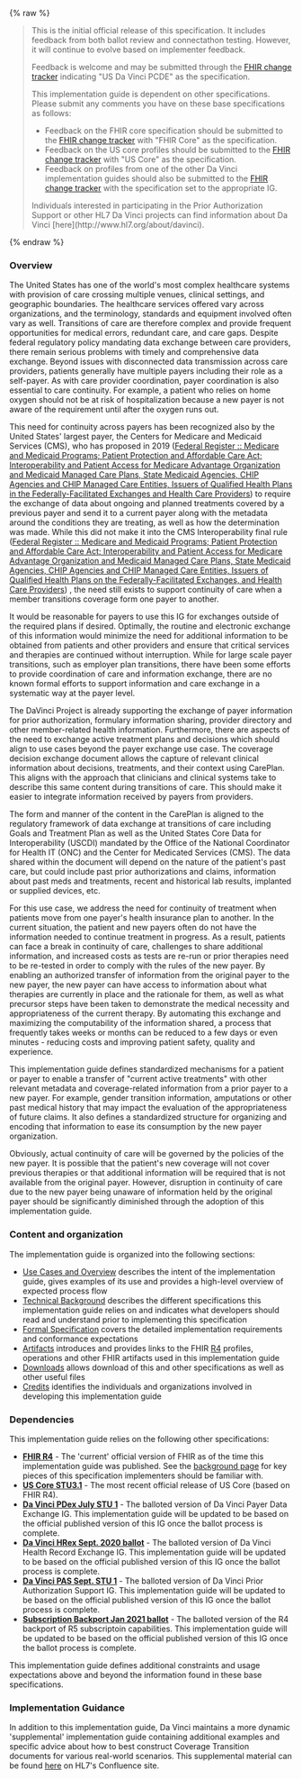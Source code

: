 {% raw %}
<blockquote class="stu-note">
<p>
This is the initial official release of this specification.  It includes feedback from both ballot review and connectathon testing.  However, it will continue to evolve based on implementer feedback.
</p>
<p>
Feedback is welcome and may be submitted through the <a href="http://hl7.org/fhir-issues">FHIR change tracker</a> indicating "US Da Vinci PCDE" as the specification.
</p>
<p>
This implementation guide is dependent on other specifications.  Please submit any comments you have on these base specifications as follows:
</p>
<ul>
  <li>Feedback on the FHIR core specification should be submitted to the <a href="http://hl7.org/fhir-issues">FHIR change tracker</a> with "FHIR Core" as the specification.</li>
  <li>Feedback on the US core profiles should be submitted to the <a href="http://hl7.org/fhir-issues">FHIR change tracker</a> with "US Core" as the specification.</li>
  <li>Feedback on profiles from one of the other Da Vinci implementation guides should also be submitted to the <a href="http://hl7.org/fhir-issues">FHIR change tracker</a> with the specification set to the appropriate IG.</li>
</ul>
<p>
Individuals interested in participating in the Prior Authorization Support or other HL7 Da Vinci projects can find information about Da Vinci [here](http://www.hl7.org/about/davinci).
</p>
</blockquote>
{% endraw %}

### Overview
The United States has one of the world's most complex healthcare systems with provision of care crossing multiple venues, clinical settings, and geographic boundaries. The healthcare services offered vary across organizations, and the terminology, standards and equipment involved often vary as well.  Transitions of care are therefore complex and provide frequent opportunities for medical errors, redundant care, and care gaps. Despite federal regulatory policy mandating data exchange between care providers, there remain serious problems with timely and comprehensive data exchange. Beyond issues with disconnected data transmission across care providers, patients generally have multiple payers including their role as a self-payer. As with care provider coordination, payer coordination is also essential to care continuity. For example, a patient who relies on home oxygen should not be at risk of hospitalization because a new payer is not aware of the requirement until after the oxygen runs out.

This need for continuity across payers has been recognized also by the United States' largest payer, the Centers for Medicare and Medicaid Services (CMS), who has proposed in 2019 ([Federal Register :: Medicare and Medicaid Programs; Patient Protection and Affordable Care Act; Interoperability and Patient Access for Medicare Advantage Organization and Medicaid Managed Care Plans, State Medicaid Agencies, CHIP Agencies and CHIP Managed Care Entities, Issuers of Qualified Health Plans in the Federally-Facilitated Exchanges and Health Care Providers](https://www.federalregister.gov/documents/2019/03/04/2019-02200/medicare-and-medicaid-programs-patient-protection-and-affordable-care-act-interoperability-and)) to require the exchange of data about ongoing and planned treatments covered by a previous payer and send it to a current payer along with the metadata around the conditions they are treating, as well as how the determination was made. While this did not make it into the CMS Interoperability final rule ([Federal Register :: Medicare and Medicaid Programs; Patient Protection and Affordable Care Act; Interoperability and Patient Access for Medicare Advantage Organization and Medicaid Managed Care Plans, State Medicaid Agencies, CHIP Agencies and CHIP Managed Care Entities, Issuers of Qualified Health Plans on the Federally-Facilitated Exchanges, and Health Care Providers](https://www.federalregister.gov/documents/2020/05/01/2020-05050/medicare-and-medicaid-programs-patient-protection-and-affordable-care-act-interoperability-and)) , the need still exists to support continuity of care when a member transitions coverage form one payer to another.

It would be reasonable for payers to use this IG for exchanges outside of the required plans if desired. Optimally, the routine and electronic exchange of this information would minimize the need for additional information to be obtained from patients and other providers and ensure that critical services and therapies are continued without interruption. While for large scale payer transitions, such as employer plan transitions, there have been some efforts to provide coordination of care and information exchange, there are no known formal efforts to support information and care exchange in a systematic way at the payer level.

The DaVinci Project is already supporting the exchange of payer information for prior authorization, formulary information sharing, provider directory and other member-related health information. Furthermore, there are aspects of the need to exchange active treatment plans and decisions which should align to use cases beyond the payer exchange use case. The coverage decision exchange document allows the capture of relevant clinical information about decisions, treatments, and their context using CarePlan. This aligns with the approach that clinicians and clinical systems take to describe this same content during transitions of care. This should make it easier to integrate information received by payers from providers.

The form and manner of the content in the CarePlan is aligned to the regulatory framework of data exchange at transitions of care including Goals and Treatment Plan as well as the United States Core Data for Interoperability (USCDI) mandated by the Office of the National Coordinator for Health IT (ONC) and the Center for Medicated Services (CMS).  The data shared within the document will depend on the nature of the patient's past care, but could include past prior authorizations and claims, information about past meds and treatments, recent and historical lab results, implanted or supplied devices, etc.

For this use case, we address the need for continuity of treatment when patients move from one payer's health insurance plan to another.  In the current situation, the patient and new payers often do not have the information needed to continue treatment in progress.  As a result, patients can face a break in continuity of care, challenges to share additional information, and increased costs as tests are re-run or prior therapies need to be re-tested in order to comply with the rules of the new payer.  By enabling an authorized transfer of information from the original payer to the new payer, the new payer can have access to information about what therapies are currently in place and the rationale for them, as well as what precursor steps have been taken to demonstrate the medical necessity and appropriateness of the current therapy.  By automating this exchange and maximizing the computability of the information shared, a process that frequently takes weeks or months can be reduced to a few days or even minutes - reducing costs and improving patient safety, quality and experience.

This implementation guide defines standardized mechanisms for a patient or payer to enable a transfer of "current active treatments" with other relevant metadata and coverage-related information from a prior payer to a new payer. For example, gender transition information, amputations or other past medical history that may impact the evaluation of the appropriateness of future claims. It also defines a standardized structure for organizing and encoding that information to ease its consumption by the new payer organization.

Obviously, actual continuity of care will be governed by the policies of the new payer.  It is possible that the patient's new coverage will not cover previous therapies or that additional information will be required that is not available from the original payer.  However, disruption in continuity of care due to the new payer being unaware of information held by the original payer should be significantly diminished through the adoption of this implementation guide.

### Content and organization
The implementation guide is organized into the following sections:

* [Use Cases and Overview](usecases.html) describes the intent of the implementation guide, gives examples of its use and provides a high-level overview of expected process flow
* [Technical Background](background.html) describes the different specifications this implementation guide relies on and indicates what developers should read and understand prior to implementing this specification
* [Formal Specification](spec.html) covers the detailed implementation requirements and conformance expectations
* [Artifacts](allartifacts.html) introduces and provides links to the FHIR [R4](artifacts.html) profiles, operations and other FHIR artifacts used in this implementation guide
* [Downloads](downloads.html) allows download of this and other specifications as well as other useful files
* [Credits](credits.html) identifies the individuals and organizations involved in developing this implementation guide


### Dependencies
This implementation guide relies on the following other specifications:
* **[FHIR R4]({{site.data.fhir.path}})** - The 'current' official version of FHIR as of the time this implementation guide was published.  See the [background page](background.html#fhir) for key pieces of this specification implementers should be familiar with.
* **[US Core STU3.1]({{site.data.fhir.ver.uscore}})** - The most recent official release of US Core (based on FHIR R4).
* **[Da Vinci PDex July STU 1]({{site.data.fhir.ver.pdex)** - The balloted version of Da Vinci Payer Data Exchange IG.  This implementation guide will be updated to be based on the official published version of this IG once the ballot process is complete.
* **[Da Vinci HRex Sept. 2020 ballot]({{site.data.fhir.ver.hrex}})** - The balloted version of Da Vinci Health Record Exchange IG.  This implementation guide will be updated to be based on the official published version of this IG once the ballot process is complete.
* **[Da Vinci PAS Sept. STU 1]({{site.data.fhir.ver.pas}})** - The balloted version of Da Vinci Prior Authorization Support IG.  This implementation guide will be updated to be based on the official published version of this IG once the ballot process is complete.
* **[Subscription Backport Jan 2021 ballot]({{site.data.fhir.ver.subscription}})** - The balloted version of the R4 backport of R5 subscriptoin capabilities.  This implementation guide will be updated to be based on the official published version of this IG once the ballot process is complete.

This implementation guide defines additional constraints and usage expectations above and beyond the information found in these base specifications.


### Implementation Guidance
In addition to this implementation guide, Da Vinci maintains a more dynamic 'supplemental' implementation guide containing additional examples and specific advice about how to best construct Coverage Transition documents for various real-world scenarios.  This supplemental material can be found [here](https://confluence.hl7.org/display/DVP/PCDE+Supplemental+Guide) on HL7's Confluence site.